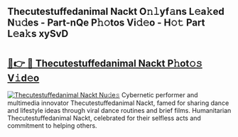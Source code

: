 ## Thecutestuffedanimal Nackt O𝚗𝚕yf𝚊ns L𝚎a𝚔ed N𝚞𝚍es - Part-nQe P𝚑𝚘tos Vi𝚍𝚎o - H𝚘𝚝 Part L𝚎a𝚔s xySvD

# <h2><a href="http://kfelwl.oniu.top/?m=Thecutestuffedanimal+Nackt">🔗👉 🔴 Thecutestuffedanimal Nackt P𝚑ot𝚘𝚜 V𝚒d𝚎o</a></h2>

[![Thecutestuffedanimal Nackt Nu𝚍e𝚜](https://i.imgur.com/0qMVB7G.gif)](http://kfelwl.oniu.top/?m=Thecutestuffedanimal+Nackt)
Cybernetic performer and multimedia innovator Thecutestuffedanimal Nackt, famed for sharing dance and lifestyle ideas through viral dance routines and brief films. Humanitarian Thecutestuffedanimal Nackt, celebrated for their selfless acts and commitment to helping others.  
